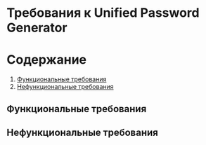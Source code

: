 # Требования к Unified Password Generator
# Содержание
1. [Функциональные требования](#функциональные-требования)
2. [Нефункциональные требования](#нефункциональные-требования)

## Функциональные требования
## Нефункциональные требования